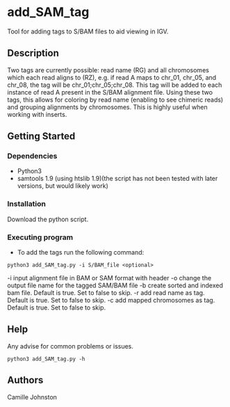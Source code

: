 # add_SAM_tag
Tool for adding tags to S/BAM files to aid viewing in IGV. 

## Description

Two tags are currently possible: read name (RG) and all chromosomes which each read aligns to (RZ), e.g. if read A maps to chr_01, chr_05, and chr_08, the tag will be chr_01;chr_05;chr_08. This tag will be added to each instance of read A present in the S/BAM alignment file. 
Using these two tags, this allows for coloring by read name (enabling to see chimeric reads) and grouping alignments by chromosomes. This is highly useful when working with inserts. 


## Getting Started

### Dependencies

* Python3
* samtools 1.9 (using htslib 1.9)(the script has not been tested with later versions, but would likely work)
### Installation

Download the python script. 

### Executing program

* To add the tags run the following command:
```
python3 add_SAM_tag.py -i S/BAM_file <optional> 

```
-i	input alignment file in BAM or SAM format with header
-o	change the output file name for the tagged SAM/BAM file
-b	create sorted and indexed bam file. Default is true. Set to false to skip.
-r	add read name as tag. Default is true. Set to false to skip. 
-c	add mapped chromosomes as tag. Default is true. Set to false to skip.

## Help

Any advise for common problems or issues.
```
python3 add_SAM_tag.py -h
```

## Authors

Camille Johnston 


